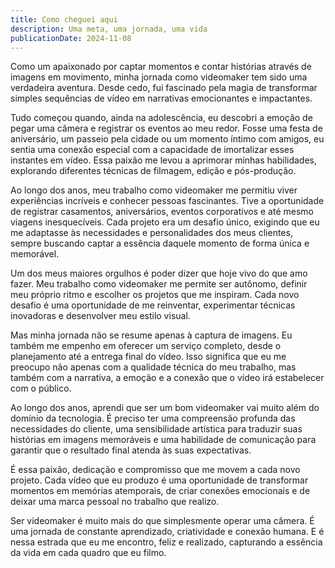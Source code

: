 ```yaml
---
title: Como cheguei aqui
description: Uma meta, uma jornada, uma vida
publicationDate: 2024-11-08
---
```

Como um apaixonado por captar momentos e contar histórias através de imagens em movimento, minha jornada como videomaker tem sido uma verdadeira aventura. Desde cedo, fui fascinado pela magia de transformar simples sequências de vídeo em narrativas emocionantes e impactantes.

Tudo começou quando, ainda na adolescência, eu descobri a emoção de pegar uma câmera e registrar os eventos ao meu redor. Fosse uma festa de aniversário, um passeio pela cidade ou um momento íntimo com amigos, eu sentia uma conexão especial com a capacidade de imortalizar esses instantes em vídeo. Essa paixão me levou a aprimorar minhas habilidades, explorando diferentes técnicas de filmagem, edição e pós-produção.

Ao longo dos anos, meu trabalho como videomaker me permitiu viver experiências incríveis e conhecer pessoas fascinantes. Tive a oportunidade de registrar casamentos, aniversários, eventos corporativos e até mesmo viagens inesquecíveis. Cada projeto era um desafio único, exigindo que eu me adaptasse às necessidades e personalidades dos meus clientes, sempre buscando captar a essência daquele momento de forma única e memorável.

Um dos meus maiores orgulhos é poder dizer que hoje vivo do que amo fazer. Meu trabalho como videomaker me permite ser autônomo, definir meu próprio ritmo e escolher os projetos que me inspiram. Cada novo desafio é uma oportunidade de me reinventar, experimentar técnicas inovadoras e desenvolver meu estilo visual.

Mas minha jornada não se resume apenas à captura de imagens. Eu também me empenho em oferecer um serviço completo, desde o planejamento até a entrega final do vídeo. Isso significa que eu me preocupo não apenas com a qualidade técnica do meu trabalho, mas também com a narrativa, a emoção e a conexão que o vídeo irá estabelecer com o público.

Ao longo dos anos, aprendi que ser um bom videomaker vai muito além do domínio da tecnologia. É preciso ter uma compreensão profunda das necessidades do cliente, uma sensibilidade artística para traduzir suas histórias em imagens memoráveis e uma habilidade de comunicação para garantir que o resultado final atenda às suas expectativas.

É essa paixão, dedicação e compromisso que me movem a cada novo projeto. Cada vídeo que eu produzo é uma oportunidade de transformar momentos em memórias atemporais, de criar conexões emocionais e de deixar uma marca pessoal no trabalho que realizo.

Ser videomaker é muito mais do que simplesmente operar uma câmera. É uma jornada de constante aprendizado, criatividade e conexão humana. E é nessa estrada que eu me encontro, feliz e realizado, capturando a essência da vida em cada quadro que eu filmo.
